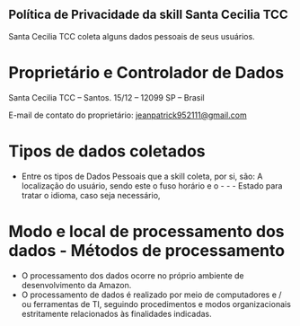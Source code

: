 ## Política de Privacidade da skill Santa Cecilia TCC
Santa Cecilia TCC coleta alguns dados pessoais de seus usuários.

# Proprietário e Controlador de Dados
Santa Cecilia TCC – Santos. 15/12 – 12099 SP – Brasil

E-mail de contato do proprietário: jeanpatrick952111@gmail.com

# Tipos de dados coletados
- Entre os tipos de Dados Pessoais que a skill coleta, por si, são: A localização do usuário, sendo este o fuso horário e o - - - Estado para tratar o idioma, caso seja necessário,

# Modo e local de processamento dos dados - Métodos de processamento
- O processamento dos dados ocorre no próprio ambiente de desenvolvimento da Amazon.
- O processamento de dados é realizado por meio de computadores e / ou ferramentas de TI, seguindo procedimentos e modos organizacionais estritamente relacionados às finalidades indicadas.
